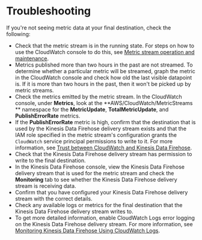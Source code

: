 # Troubleshooting<a name="CloudWatch-metric-streams-troubleshoot"></a>

If you're not seeing metric data at your final destination, check the following:
+ Check that the metric stream is in the running state\. For steps on how to use the CloudWatch console to do this, see [Metric stream operation and maintenance](CloudWatch-metric-streams-operation.md)\.
+ Metrics published more than two hours in the past are not streamed\. To determine whether a particular metric will be streamed, graph the metric in the CloudWatch console and check how old the last visible datapoint is\. If it is more than two hours in the past, then it won't be picked up by metric streams\.
+ Check the metrics emitted by the metric stream\. In the CloudWatch console, under **Metrics**, look at the **AWS/CloudWatch/MetricStreams ** namespace for the **MetricUpdate**, **TotalMetricUpdate**, and **PublishErrorRate** metrics\.
+ If the **PublishErrorRate** metric is high, confirm that the destination that is used by the Kinesis Data Firehose delivery stream exists and that the IAM role specified in the metric stream's configuration grants the `CloudWatch` service principal permissions to write to it\. For more information, see [Trust between CloudWatch and Kinesis Data Firehose](CloudWatch-metric-streams-trustpolicy.md)\.
+ Check that the Kinesis Data Firehose delivery stream has permission to write to the final destination\.
+ In the Kinesis Data Firehose console, view the Kinesis Data Firehose delivery stream that is used for the metric stream and check the **Monitoring** tab to see whether the Kinesis Data Firehose delivery stream is receiving data\.
+ Confirm that you have configured your Kinesis Data Firehose delivery stream with the correct details\.
+ Check any available logs or metrics for the final destination that the Kinesis Data Firehose delivery stream writes to\.
+ To get more detailed information, enable CloudWatch Logs error logging on the Kinesis Data Firehose delivery stream\. For more information, see [ Monitoring Kinesis Data Firehose Using CloudWatch Logs](https://docs.aws.amazon.com/firehose/latest/dev/monitoring-with-cloudwatch-logs.html)\.